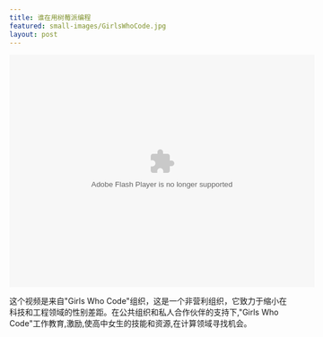 ```yaml
---
title: 谁在用树莓派编程
featured: small-images/GirlsWhoCode.jpg
layout: post
---
```

<p>
<embed height="415" width="544" quality="high" allowfullscreen="true" type="application/x-shockwave-flash" src="http://static.hdslb.com/miniloader.swf" flashvars="aid=4408492&page=1" pluginspage="http://www.adobe.com/shockwave/download/download.cgi?P1_Prod_Version=ShockwaveFlash"></embed>
</p>
这个视频是来自"Girls Who Code"组织，这是一个非营利组织，它致力于缩小在科技和工程领域的性别差距。在公共组织和私人合作伙伴的支持下,"Girls Who Code"工作教育,激励,使高中女生的技能和资源,在计算领域寻找机会。
